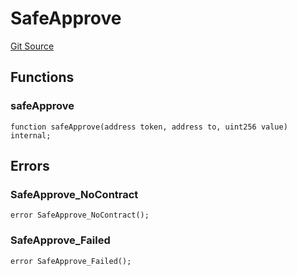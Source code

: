 # SafeApprove
[Git Source](https://github.com/malda-protocol/malda-lending/blob/076616677457911e7c8925ff7d5fe2dec2ca1497/src\libraries\SafeApprove.sol)


## Functions
### safeApprove


```solidity
function safeApprove(address token, address to, uint256 value) internal;
```

## Errors
### SafeApprove_NoContract

```solidity
error SafeApprove_NoContract();
```

### SafeApprove_Failed

```solidity
error SafeApprove_Failed();
```

